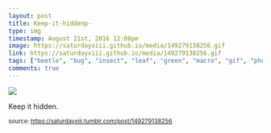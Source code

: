 ```yaml
---
layout: post
title: Keep-it-hiddenp-
type: img
timestamp: August 21st, 2016 12:00pm
image: https://saturdayxiii.github.io/media/149279138256.gif
link: https://saturdayxiii.github.io/media/149279138256.gif
tags: ["beetle", "bug", "insect", "leaf", "green", "macro", "gif", "photography"]
comments: true
---
```

<img src="https://saturdayxiii.github.io/media/149279138256.gif"/>

Keep it hidden.
 
  
<small>source: https://saturdayxiii.tumblr.com/post/149279138256</small>